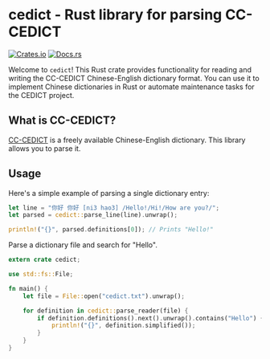 # cedict - Rust library for parsing CC-CEDICT

[![Crates.io](https://img.shields.io/crates/v/cedict.svg)](https://crates.io/crates/cedict)
[![Docs.rs](https://img.shields.io/badge/docs-cedict-brightgreen.svg)](https://docs.rs/cedict)

Welcome to `cedict`! This Rust crate provides functionality for reading and writing the CC-CEDICT Chinese-English
dictionary format. You can use it to implement Chinese dictionaries in Rust or
automate maintenance tasks for the CEDICT project.

## What is CC-CEDICT?
[CC-CEDICT](https://cc-cedict.org/) is a freely available Chinese-English
dictionary. This library allows you to parse it.

## Usage

Here's a simple example of parsing a single dictionary entry:

```rust
let line = "你好 你好 [ni3 hao3] /Hello!/Hi!/How are you?/";
let parsed = cedict::parse_line(line).unwrap();

println!("{}", parsed.definitions[0]); // Prints "Hello!"
```

Parse a dictionary file and search for "Hello".

```rust
extern crate cedict;

use std::fs::File;

fn main() {
    let file = File::open("cedict.txt").unwrap();

    for definition in cedict::parse_reader(file) {
        if definition.definitions().next().unwrap().contains("Hello") {
            println!("{}", definition.simplified());
        }
    }
}
```
